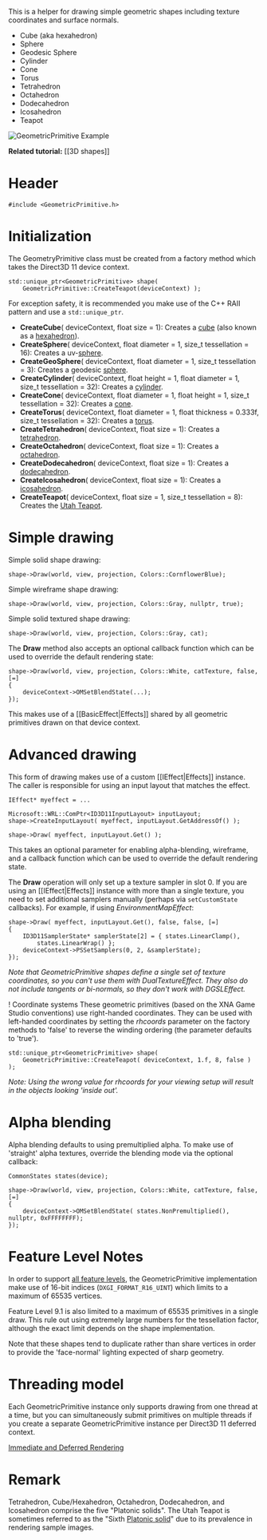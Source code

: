 This is a helper for drawing simple geometric shapes including texture coordinates and surface normals.

* Cube (aka hexahedron)
* Sphere
* Geodesic Sphere
* Cylinder
* Cone
* Torus
* Tetrahedron
* Octahedron
* Dodecahedron
* Icosahedron
* Teapot

![GeometricPrimitive Example](https://github.com/Microsoft/DirectXTK/wiki/images/GeometricPrimitiveExample.png)

**Related tutorial:** [[3D shapes]]

# Header
    #include <GeometricPrimitive.h>

# Initialization
The GeometryPrimitive class must be created from a factory method which takes the Direct3D 11 device context.

    std::unique_ptr<GeometricPrimitive> shape(
        GeometricPrimitive::CreateTeapot(deviceContext) );

For exception safety, it is recommended you make use of the C++ RAII pattern and use a ``std::unique_ptr``.

* **CreateCube**( deviceContext, float size = 1): Creates a [cube](http://en.wikipedia.org/wiki/Cube) (also known as a [hexahedron](http://en.wikipedia.org/wiki/Hexahedron)).
* **CreateSphere**( deviceContext, float diameter = 1, size_t tessellation = 16): Creates a uv-[sphere](http://en.wikipedia.org/wiki/Sphere).
* **CreateGeoSphere**( deviceContext, float diameter = 1, size_t tessellation = 3): Creates a geodesic [sphere](http://en.wikipedia.org/wiki/Sphere).
* **CreateCylinder**( deviceContext, float height = 1, float diameter = 1, size_t tessellation = 32): Creates a [cylinder](http://en.wikipedia.org/wiki/Cylinder_(geometry)).
* **CreateCone**( deviceContext, float diameter = 1, float height = 1, size_t tessellation = 32): Creates a [cone](http://en.wikipedia.org/wiki/Cone).
* **CreateTorus**( deviceContext, float diameter = 1, float thickness = 0.333f, size_t tessellation = 32): Creates a [torus](http://en.wikipedia.org/wiki/Torus).
* **CreateTetrahedron**( deviceContext, float size = 1): Creates a [tetrahedron](http://en.wikipedia.org/wiki/Tetrahedron).
* **CreateOctahedron**( deviceContext, float size = 1): Creates a [octahedron](http://en.wikipedia.org/wiki/Octahedron).
* **CreateDodecahedron**( deviceContext, float size = 1): Creates a [dodecahedron](http://en.wikipedia.org/wiki/Dodecahedron).
* **CreateIcosahedron**( deviceContext, float size = 1): Creates a [icosahedron](http://en.wikipedia.org/wiki/Icosahedron).
* **CreateTeapot**( deviceContext, float size = 1, size_t tessellation = 8): Creates the [Utah Teapot](http://en.wikipedia.org/wiki/Utah_teapot).

# Simple drawing
Simple solid shape drawing:

    shape->Draw(world, view, projection, Colors::CornflowerBlue);

Simple wireframe shape drawing:

    shape->Draw(world, view, projection, Colors::Gray, nullptr, true);

Simple solid textured shape drawing:

    shape->Draw(world, view, projection, Colors::Gray, cat);

The **Draw** method also accepts an optional callback function which can be used to override the default rendering state:

    shape->Draw(world, view, projection, Colors::White, catTexture, false, [=]
    {
        deviceContext->OMSetBlendState(...);
    });

This makes use of a [[BasicEffect|Effects]] shared by all geometric primitives drawn on that device context.

# Advanced drawing
This form of drawing makes use of a custom [[IEffect|Effects]] instance. The caller is responsible for using an input layout that matches the effect.

    IEffect* myeffect = ...

    Microsoft::WRL::ComPtr<ID3D11InputLayout> inputLayout;
    shape->CreateInputLayout( myeffect, inputLayout.GetAddressOf() );

    shape->Draw( myeffect, inputLayout.Get() );

This takes an optional parameter for enabling alpha-blending, wireframe, and a callback function which can be used to override the default rendering state.

The **Draw** operation will only set up a texture sampler in slot 0. If you are using an [[IEffect|Effects]] instance with more than a single texture, you need to set additional samplers manually (perhaps via ``setCustomState`` callbacks). For example, if using _EnvironmentMapEffect_:

    shape->Draw( myeffect, inputLayout.Get(), false, false, [=]
    {
        ID3D11SamplerState* samplerState[2] = { states.LinearClamp(),
            states.LinearWrap() };
        deviceContext->PSSetSamplers(0, 2, &samplerState);
    });

_Note that GeometricPrimitive shapes define a single set of texture coordinates, so you can't use them with _DualTextureEffect_. They also do not include tangents or bi-normals, so they don't work with _DGSLEffect_._

! Coordinate systems
These geometric primitives (based on the XNA Game Studio conventions) use right-handed coordinates. They can be used with left-handed coordinates by setting the _rhcoords_ parameter on the factory methods to 'false' to reverse the winding ordering (the parameter defaults to 'true').

    std::unique_ptr<GeometricPrimitive> shape(
        GeometricPrimitive::CreateTeapot( deviceContext, 1.f, 8, false ) );

_Note: Using the wrong value for rhcoords for your viewing setup will result in the objects looking 'inside out'._

# Alpha blending
Alpha blending defaults to using premultiplied alpha. To make use of 'straight' alpha textures, override the blending mode via the optional callback:

    CommonStates states(device);

    shape->Draw(world, view, projection, Colors::White, catTexture, false, [=]
    {
        deviceContext->OMSetBlendState( states.NonPremultiplied(), nullptr, 0xFFFFFFFF);
    });

# Feature Level Notes
In order to support [all feature levels](http://msdn.microsoft.com/en-us/library/windows/desktop/ff476876.aspx), the GeometricPrimitive implementation make use of 16-bit indices (``DXGI_FORMAT_R16_UINT``) which limits to a maximum of 65535 vertices.

Feature Level 9.1 is also limited to a maximum of 65535 primitives in a single draw. This rule out using extremely large numbers for the tessellation factor, although the exact limit depends on the shape implementation.

Note that these shapes tend to duplicate rather than share vertices in order to provide the 'face-normal' lighting expected of sharp geometry.

# Threading model
Each GeometricPrimitive instance only supports drawing from one thread at a time, but you can simultaneously submit primitives on multiple threads if you create a separate GeometricPrimitive instance per Direct3D 11 deferred context.

[Immediate and Deferred Rendering](http://msdn.microsoft.com/en-us/library/windows/desktop/ff476892.aspx)

# Remark
Tetrahedron, Cube/Hexahedron, Octahedron, Dodecahedron, and Icosahedron comprise the five "Platonic solids". The Utah Teapot is sometimes referred to as the "Sixth [Platonic solid](https://en.wikipedia.org/wiki/Platonic_solid)" due to its prevalence in rendering sample images.
